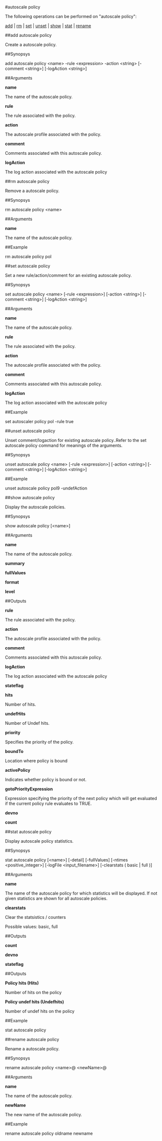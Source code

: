 #autoscale policy

The following operations can be performed on "autoscale policy":


[add](#add-autoscale-policy) | [rm](#rm-autoscale-policy) | [set](#set-autoscale-policy) | [unset](#unset-autoscale-policy) | [show](#show-autoscale-policy) | [stat](#stat-autoscale-policy) | [rename](#rename-autoscale-policy)

##add autoscale policy

Create a autoscale policy.


##Synopsys

add autoscale policy &lt;name> -rule &lt;expression> -action &lt;string> [-comment &lt;string>] [-logAction &lt;string>]


##Arguments

<b>name</b>
The name of the autoscale policy.

<b>rule</b>
The rule associated with the policy.

<b>action</b>
The autoscale profile associated with the policy.

<b>comment</b>
Comments associated with this autoscale policy.

<b>logAction</b>
The log action associated with the autoscale policy



##rm autoscale policy

Remove a autoscale policy.


##Synopsys

rm autoscale policy &lt;name>


##Arguments

<b>name</b>
The name of the autoscale policy.



##Example

rm autoscale policy pol

##set autoscale policy

Set a new rule/action/comment for an existing autoscale policy.


##Synopsys

set autoscale policy &lt;name> [-rule &lt;expression>] [-action &lt;string>] [-comment &lt;string>] [-logAction &lt;string>]


##Arguments

<b>name</b>
The name of the autoscale policy.

<b>rule</b>
The rule associated with the policy.

<b>action</b>
The autoscale profile associated with the policy.

<b>comment</b>
Comments associated with this autoscale policy.

<b>logAction</b>
The log action associated with the autoscale policy



##Example

set autoscaler policy pol -rule true

##unset autoscale policy

Unset comment/logaction for existing autoscale policy..Refer to the set autoscale policy command for meanings of the arguments.


##Synopsys

unset autoscale policy &lt;name> [-rule &lt;expression>] [-action &lt;string>] [-comment &lt;string>] [-logAction &lt;string>]


##Example

unset autoscale policy pol9 -undefAction

##show autoscale policy

Display the autoscale policies.


##Synopsys

show autoscale policy [&lt;name>]


##Arguments

<b>name</b>
The name of the autoscale policy.

<b>summary</b>

<b>fullValues</b>

<b>format</b>

<b>level</b>



##Outputs

<b>rule</b>
The rule associated with the policy.

<b>action</b>
The autoscale profile associated with the policy.

<b>comment</b>
Comments associated with this autoscale policy.

<b>logAction</b>
The log action associated with the autoscale policy

<b>stateflag</b>

<b>hits</b>
Number of hits.

<b>undefHits</b>
Number of Undef hits.

<b>priority</b>
Specifies the priority of the policy.

<b>boundTo</b>
Location where policy is bound

<b>activePolicy</b>
Indicates whether policy is bound or not.

<b>gotoPriorityExpression</b>
Expression specifying the priority of the next policy which will get evaluated if the current policy rule evaluates to TRUE.

<b>devno</b>

<b>count</b>



##stat autoscale policy

Display autoscale policy statistics.


##Synopsys

stat autoscale policy [&lt;name>] [-detail] [-fullValues] [-ntimes &lt;positive_integer>] [-logFile &lt;input_filename>] [-clearstats ( basic | full )]


##Arguments

<b>name</b>
The name of the autoscale policy for which statistics will be displayed.  If not given statistics are shown for all autoscale policies.

<b>clearstats</b>
Clear the statsistics / counters
Possible values: basic, full



##Outputs

<b>count</b>

<b>devno</b>

<b>stateflag</b>



##Outputs

<b>Policy hits (Hits)</b>
Number of hits on the policy

<b>Policy undef hits (Undefhits)</b>
Number of undef hits on the policy



##Example

stat autoscale policy

##rename autoscale policy

Rename a autoscale policy.


##Synopsys

rename autoscale policy &lt;name>@ &lt;newName>@


##Arguments

<b>name</b>
The name of the autoscale policy.

<b>newName</b>
The new name of the autoscale policy.



##Example

rename autoscale policy oldname newname

